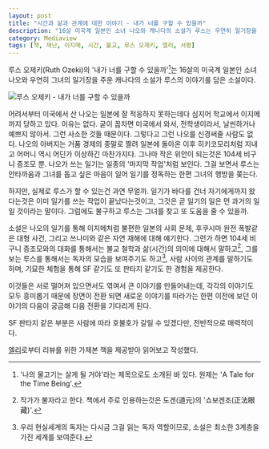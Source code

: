 ```yaml
---
layout: post
title: "시간과 삶과 관계에 대한 이야기 - 내가 너를 구할 수 있을까"
description: "16살 미국계 일본인 소녀 나오와 캐나다의 소설가 루스는 우연히 일기장을 통해 시간과 공간을 뛰어넘어 이어진다. 나오는 지금 어떻게 되었을까. 루스는 나오를 찾을 수 있을까."
category: Mediaview
tags: [책, 재난, 이지메, 시간, 불교, 루스 오제키, 엘리, 서평]
---
```


루스 오제키(Ruth Ozeki)의 '내가 너를 구할 수 있을까'[^1]는 16살의 미국계 일본인 소녀 나오와 우연히 그녀의 일기장을 주운 캐나다의 소설가 루스의 이야기를 담은 소설이다.

[^1]: '나의 물고기는 살게 될 거야'라는 제목으로도 소개된 바 있다. 원제는 'A Tale for the Time Being'.

![루스 오제키 - 내가 너를 구할 수 있을까](https://lh3.googleusercontent.com/-6MNEXGMQ-ZY/WD7C1_g7oEI/AAAAAAAARms/sb3gtviaKaMxi1zXtIEVeYIT0zxKz_MYACKgB/s0/a-tale-for-the-time-being-book-ko.jpg "태평양을 사이에 둔 두 사람의 서로 다른 시간대의 이야기가 교대로 펼쳐진다.")

어려서부터 미국에서 산 나오는 일본에 잘 적응하지 못하는데다
심지어 학교에서 이지메까지 당하고 있다.
이유는 없다.
굳이 꼽자면 미국에서 와서, 전학생이라서, 날씬하거나 예쁘지 않아서.
그런 사소한 것들 때문이다.
그렇다고 그런 나오를 신경써줄 사람도 없다.
나오의 아버지는 거품 경제의 종말로 짤려 일본에 돌아온 이후 히키코모리처럼 지내고
어머니 역시 어딘가 이상하긴 마찬가지다.
그나마 작은 위안이 되는것은 104세 비구니 증조모 뿐.
나오가 쓰는 일기는 일종의 '마지막 작업'처럼 보인다.
그걸 보면서 루스는 안타까움과 그녀를 돕고 싶은 마음이 일어
일기를 정독하는 한편 그녀의 행방을 쫒는다.

하지만, 실제로 루스가 할 수 있는건 과연 무얼까.
일기가 바다를 건너 자기에게까지 왔다는것은 이미 일기를 쓰는 작업이 끝났다는것이고,
그것은 곧 일기의 일은 먼 과거의 일일 것이라는 말이다.
그럼에도 불구하고 루스는 그녀를 찾고 또 도움을 줄 수 있을까.

소설은 나오의 일기를 통해 이지메처럼 불편한 일본의 사회 문제, 후쿠시마 원전 폭발같은 대형 사건, 그리고 쓰나미와 같은 자연 재해에 대해 얘기한다.
그런가 하면 104세 비구니 증조모와의 대화를 통해서는 불교 철학과 삶(시간)의 의미에 대해서 말하고[^2],
그를 보는 루스를 통해서는 독자의 모습을 보여주기도 하고[^3], 사람 사이의 관계를 말하기도 하며, 기묘한 체험을 통해 SF 같기도 또 판타지 같기도 한 경험을 제공한다.

[^2]: 작가가 불자라고 한다. 책에서 주로 인용하는것은 도겐(道元)의 '쇼보겐조(正法眼藏)'.

[^3]: 우리 현실세계의 독자는 다시금 그걸 읽는 독자 역할이므로, 소설은 최소한 3계층을 가진 세계를 보여준다.

이것들은 서로 떨어져 있으면서도 엮여서 큰 이야기를 만들어내는데,
각각의 이야기도 모두 흥미롭기 때문에 장면이 전환 되면 새로운 이야기를 따라가는 한편 이전에 보던 이야기의 다음이 궁금해 다음 전환을 기다리게 된다.

SF 판타지 같은 부분은 사람에 따라 호불호가 갈릴 수 있겠다만,
전반적으로 매력적이다.

<div class="im im-info">
<a href="http://blog.naver.com/ellelit">엘리</a>로부터 리뷰를 위한 가제본 책을 제공받아 읽어보고 작성했다.
</div>
